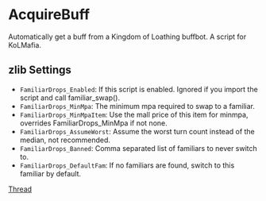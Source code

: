 # AcquireBuff
Automatically get a buff from a Kingdom of Loathing buffbot. A script for KoLMafia.

## zlib Settings
* `FamiliarDrops_Enabled`: If this script is enabled. Ignored if you import the script and call familiar_swap().
* `FamiliarDrops_MinMpa`: The minimum mpa required to swap to a familiar.
* `FamiliarDrops_MinMpaItem`: Use the mall price of this item for minmpa, overrides FamiliarDrops_MinMpa if not none.
* `FamiliarDrops_AssumeWorst`: Assume the worst turn count instead of the median, not recommended.
* `FamiliarDrops_Banned`: Comma separated list of familiars to never switch to.
* `FamiliarDrops_DefaultFam`: If no familiars are found, switch to this familiar by default.

[Thread](https://kolmafia.us/showthread.php?4048-acquireBuff-Get-a-buff-from-a-buffbot])